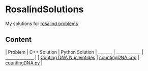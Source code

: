 # RosalindSolutions

My solutions for [rosalind problems](http://rosalind.info/problems/list-view/)


## Content

|	Problem	|	C++ Solution	|	Python Solution	|
	_______	|	____________	|	______________	|
|	[Couting DNA Nucleiotides](http://rosalind.info/problems/dna/)	|	[countingDNA.cpp](https://github.com/MilanCalegari/RosalindSolutions/blob/main/CppSolutions/countingDNA.cpp)	|	[countingDNA.py](https://github.com/MilanCalegari/RosalindSolutions/tree/main/PythonSolutions)	|	
